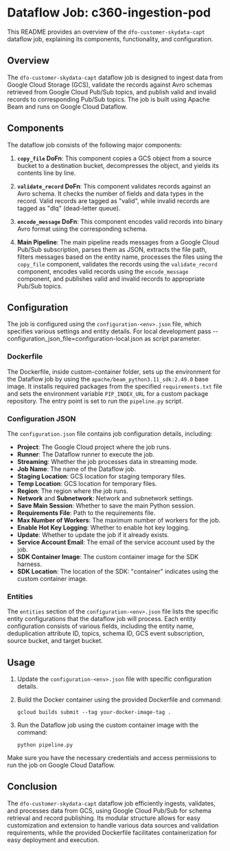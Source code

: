 # Dataflow Job: c360-ingestion-pod

This README provides an overview of the `dfo-customer-skydata-capt` dataflow job, explaining its components, functionality, and configuration.

## Overview

The `dfo-customer-skydata-capt` dataflow job is designed to ingest data from Google Cloud Storage (GCS), validate the records against Avro schemas retrieved from Google Cloud Pub/Sub topics, and publish valid and invalid records to corresponding Pub/Sub topics. The job is built using Apache Beam and runs on Google Cloud Dataflow.

## Components

The dataflow job consists of the following major components:

1. **`copy_file` DoFn**: This component copies a GCS object from a source bucket to a destination bucket, decompresses the object, and yields its contents line by line.

2. **`validate_record` DoFn**: This component validates records against an Avro schema. It checks the number of fields and data types in the record. Valid records are tagged as "valid", while invalid records are tagged as "dlq" (dead-letter queue).

3. **`encode_message` DoFn**: This component encodes valid records into binary Avro format using the corresponding schema.

4. **Main Pipeline**: The main pipeline reads messages from a Google Cloud Pub/Sub subscription, parses them as JSON, extracts the file path, filters messages based on the entity name, processes the files using the `copy_file` component, validates the records using the `validate_record` component, encodes valid records using the `encode_message` component, and publishes valid and invalid records to appropriate Pub/Sub topics.

## Configuration

The job is configured using the `configuration-<env>.json` file, which specifies various settings and entity details.
For local development pass --configuration_json_file=configuration-local.json as script parameter.

### Dockerfile

The Dockerfile, inside custom-container folder, sets up the environment for the Dataflow job by using the `apache/beam_python3.11_sdk:2.49.0` base image. It installs required packages from the specified `requirements.txt` file and sets the environment variable `PIP_INDEX_URL` for a custom package repository. The entry point is set to run the `pipeline.py` script.

### Configuration JSON

The `configuration.json` file contains job configuration details, including:

- **Project**: The Google Cloud project where the job runs.
- **Runner**: The Dataflow runner to execute the job.
- **Streaming**: Whether the job processes data in streaming mode.
- **Job Name**: The name of the Dataflow job.
- **Staging Location**: GCS location for staging temporary files.
- **Temp Location**: GCS location for temporary files.
- **Region**: The region where the job runs.
- **Network** and **Subnetwork**: Network and subnetwork settings.
- **Save Main Session**: Whether to save the main Python session.
- **Requirements File**: Path to the requirements file.
- **Max Number of Workers**: The maximum number of workers for the job.
- **Enable Hot Key Logging**: Whether to enable hot key logging.
- **Update**: Whether to update the job if it already exists.
- **Service Account Email**: The email of the service account used by the job.
- **SDK Container Image**: The custom container image for the SDK harness.
- **SDK Location**: The location of the SDK: "container" indicates using the custom container image.


### Entities

The `entities` section of the `configuration-<env>.json` file lists the specific entity configurations that the dataflow job will process. Each entity configuration consists of various fields, including the entity name, deduplication attribute ID, topics, schema ID, GCS event subscription, source bucket, and target bucket.

## Usage

1. Update the `configuration-<env>.json` file with specific configuration details.

2. Build the Docker container using the provided Dockerfile and command:

   ```shell
   gcloud builds submit --tag your-docker-image-tag .
   ```

3. Run the Dataflow job using the custom container image with the command:

   ```shell
   python pipeline.py
   ```

Make sure you have the necessary credentials and access permissions to run the job on Google Cloud Dataflow.

## Conclusion

The `dfo-customer-skydata-capt` dataflow job efficiently ingests, validates, and processes data from GCS, using Google Cloud Pub/Sub for schema retrieval and record publishing. Its modular structure allows for easy customization and extension to handle various data sources and validation requirements, while the provided Dockerfile facilitates containerization for easy deployment and execution.
